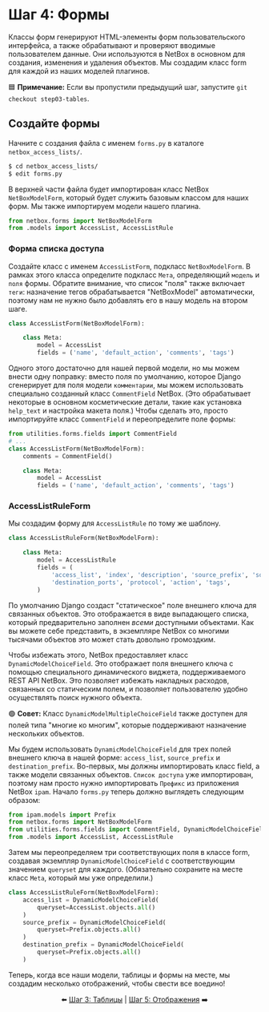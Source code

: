 # Шаг 4: Формы

Классы форм генерируют HTML-элементы форм пользовательского интерфейса, а также обрабатывают и проверяют вводимые пользователем данные. Они используются в NetBox в основном для создания, изменения и удаления объектов. Мы создадим класс form для каждой из наших моделей плагинов.

:blue_square: **Примечание:** Если вы пропустили предыдущий шаг, запустите `git checkout step03-tables`.

## Создайте формы

Начните с создания файла с именем `forms.py` в каталоге `netbox_access_lists/`.

```bash
$ cd netbox_access_lists/
$ edit forms.py
```

В верхней части файла будет импортирован класс NetBox `NetBoxModelForm`, который будет служить базовым классом для наших форм. Мы также импортируем модели нашего плагина.

```python
from netbox.forms import NetBoxModelForm
from .models import AccessList, AccessListRule
```

### Форма списка доступа

Создайте класс с именем `AccessListForm`, подкласс `NetBoxModelForm`. В рамках этого класса определите подкласс `Мета`, определяющий `модель` и `поля` формы. Обратите внимание, что список "поля" также включает `теги`: назначение тегов обрабатывается "NetBoxModel" автоматически, поэтому нам не нужно было добавлять его в нашу модель на втором шаге.

```python
class AccessListForm(NetBoxModelForm):

    class Meta:
        model = AccessList
        fields = ('name', 'default_action', 'comments', 'tags')
```

Одного этого достаточно для нашей первой модели, но мы можем внести одну поправку: вместо поля по умолчанию, которое Django сгенерирует для поля модели `комментарии`, мы можем использовать специально созданный класс `CommentField` NetBox. (Это обрабатывает некоторые в основном косметические детали, такие как установка `help_text` и настройка макета поля.) Чтобы сделать это, просто импортируйте класс `CommentField` и переопределите поле формы:

```python
from utilities.forms.fields import CommentField
# ...
class AccessListForm(NetBoxModelForm):
    comments = CommentField()

    class Meta:
        model = AccessList
        fields = ('name', 'default_action', 'comments', 'tags')
```

### AccessListRuleForm

Мы создадим форму для `AccessListRule` по тому же шаблону.

```python
class AccessListRuleForm(NetBoxModelForm):

    class Meta:
        model = AccessListRule
        fields = (
            'access_list', 'index', 'description', 'source_prefix', 'source_ports', 'destination_prefix',
            'destination_ports', 'protocol', 'action', 'tags',
        )
```

По умолчанию Django создаст "статическое" поле внешнего ключа для связанных объектов. Это отображается в виде выпадающего списка, который предварительно заполнен _всеми_ доступными объектами. Как вы можете себе представить, в экземпляре NetBox со многими тысячами объектов это может стать довольно громоздким.

Чтобы избежать этого, NetBox предоставляет класс `DynamicModelChoiceField`. Это отображает поля внешнего ключа с помощью специального динамического виджета, поддерживаемого REST API NetBox. Это позволяет избежать накладных расходов, связанных со статическим полем, и позволяет пользователю удобно осуществлять поиск нужного объекта.

:green_circle: **Совет:** Класс `DynamicModelMultipleChoiceField` также доступен для полей типа "многие ко многим", которые поддерживают назначение нескольких объектов.

Мы будем использовать `DynamicModelChoiceField` для трех полей внешнего ключа в нашей форме: `access_list`, `source_prefix` и `destination_prefix`. Во-первых, мы должны импортировать класс field, а также модели связанных объектов. `Список доступа` уже импортирован, поэтому нам просто нужно импортировать `Префикс` из приложения NetBox `ipam`. Начало `forms.py` теперь должно выглядеть следующим образом:

```python
from ipam.models import Prefix
from netbox.forms import NetBoxModelForm
from utilities.forms.fields import CommentField, DynamicModelChoiceField
from .models import AccessList, AccessListRule
```

Затем мы переопределяем три соответствующих поля в классе form, создавая экземпляр `DynamicModelChoiceField` с соответствующим значением `queryset` для каждого. (Обязательно сохраните на месте класс `Meta`, который мы уже определили.)

```python
class AccessListRuleForm(NetBoxModelForm):
    access_list = DynamicModelChoiceField(
        queryset=AccessList.objects.all()
    )
    source_prefix = DynamicModelChoiceField(
        queryset=Prefix.objects.all()
    )
    destination_prefix = DynamicModelChoiceField(
        queryset=Prefix.objects.all()
    )
```
Теперь, когда все наши модели, таблицы и формы на месте, мы создадим несколько отображений, чтобы свести все воедино!

<div align="center">

:arrow_left: [Шаг 3: Таблицы](/tutorial/step03-tables.md) | [Шаг 5: Отображения](/tutorial/step05-views.md) :arrow_right:

</div>

